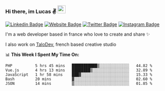 ### Hi there, im Lucas ✌️ <img src="https://media.giphy.com/media/hvRJCLFzcasrR4ia7z/giphy.gif" width="25px">
[![Linkedin Badge](https://img.shields.io/badge/-LinkedIn-0e76a8?style=flat-square&logo=Linkedin&logoColor=white)](https://www.linkedin.com/in/lucasbellier/)
[![Website Badge](https://img.shields.io/badge/Website-3b5998?style=flat-square&logo=google-chrome&logoColor=white)](https://lucasblr.fr)
[![Twitter Badge](https://img.shields.io/badge/-Twitter-00acee?style=flat-square&logo=Twitter&logoColor=white)](https://twitter.com/ImJustLucas_)
[![Instagram Badge](https://img.shields.io/badge/-Instagram-e4405f?style=flat-square&logo=Instagram&logoColor=white)](https://instagram.com/luuucas.blr/)

I'm a web developer based in france who love to create and share ✨

I also work on [TaloDev](https://talodev.fr), french based creative studio

📊 **This Week I Spent My Time On:**
<!--START_SECTION:waka-->
```text
PHP          5 hrs 45 mins   ███████████▒░░░░░░░░░░░░░   44.82 % 
Vue.js       4 hrs 13 mins   ████████▒░░░░░░░░░░░░░░░░   32.89 % 
JavaScript   1 hr 58 mins    ███▓░░░░░░░░░░░░░░░░░░░░░   15.33 % 
Bash         20 mins         ▓░░░░░░░░░░░░░░░░░░░░░░░░   02.60 % 
JSON         14 mins         ▒░░░░░░░░░░░░░░░░░░░░░░░░   01.85 % 
```
<!--END_SECTION:waka-->
